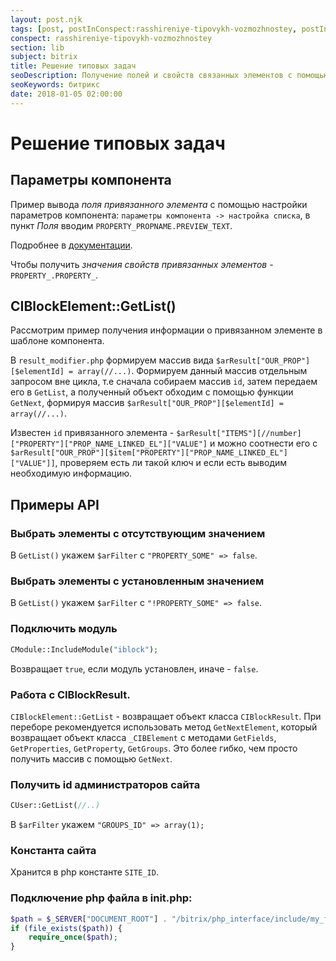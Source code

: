 ```yaml
---
layout: post.njk
tags: [post, postInConspect:rasshireniye-tipovykh-vozmozhnostey, postInSubject:bitrix, postInSection:lib]
conspect: rasshireniye-tipovykh-vozmozhnostey
section: lib
subject: bitrix
title: Решение типовых задач
seoDescription: Получение полей и свойств связанных элементов с помощью параметров компонентов и с помощью API Битрикса. Получения значений связанных элементов в шаблоне компонента. Примеры решения типовых задач.
seoKeywords: битрикс
date: 2018-01-05 02:00:00
---
```

# Решение типовых задач

## Параметры компонента

Пример вывода *поля привязанного элемента* с помощью настройки параметров компонента: `параметры компонента -> настройка списка`, в пункт *Поля* вводим `PROPERTY_PROPNAME.PREVIEW_TEXT`.

Подробнее в [документации](http://dev.1c-bitrix.ru/api_help/iblock/classes/ciblockelement/getlist.php).

Чтобы получить *значения свойств* *привязанных элементов*  - `PROPERTY_.PROPERTY_`.

## CIBlockElement::GetList()

Рассмотрим пример получения информации о привязанном элементе в шаблоне компонента.

В `result_modifier.php` формируем массив вида `$arResult["OUR_PROP"][$elementId] = array(//...)`. Формируем данный массив отдельным запросом вне цикла, т.е сначала собираем массив `id`, затем передаем его в `GetList`, а полученный объект обходим с помощью функции `GetNext`, формируя массив `$arResult["OUR_PROP"][$elementId] = array(//...)`.

Известен `id` привязанного элемента - `$arResult["ITEMS"][//number]["PROPERTY"]["PROP_NAME_LINKED_EL"]["VALUE"]` и можно соотнести его с `$arResult["OUR_PROP"][$item["PROPERTY"]["PROP_NAME_LINKED_EL"]["VALUE"]]`, проверяем есть ли такой ключ и если есть выводим необходимую информацию.

## Примеры API
 
### Выбрать элементы с отсутствующим значением

В `GetList()` укажем `$arFilter` с `"PROPERTY_SOME" => false`.

### Выбрать элементы с установленным значением

В `GetList()` укажем `$arFilter` с `"!PROPERTY_SOME" => false`.

### Подключить модуль

```php
CModule::IncludeModule("iblock");
```

Возвращает `true`, если модуль установлен, иначе - `false`.

### Работа с CIBlockResult. 

`CIBlockElement::GetList` - возвращает объект класса  `CIBlockResult`. При переборе рекомендуется использовать метод  `GetNextElement`, который возвращает объект класса  `_CIBElement` с методами  `GetFields`,  `GetProperties`,  `GetProperty`, `GetGroups`. Это более гибко, чем просто получить массив с помощью `GetNext`.

### Получить id администраторов сайта

```php
CUser::GetList(//..)
```

В `$arFilter` укажем `"GROUPS_ID" => array(1);`

### Константа сайта 

Хранится в php константе `SITE_ID`.

### Подключение php файла в init.php:

```php
$path = $_SERVER["DOCUMENT_ROOT"] . "/bitrix/php_interface/include/my_file.php";
if (file_exists($path)) {
    require_once($path);
}
```